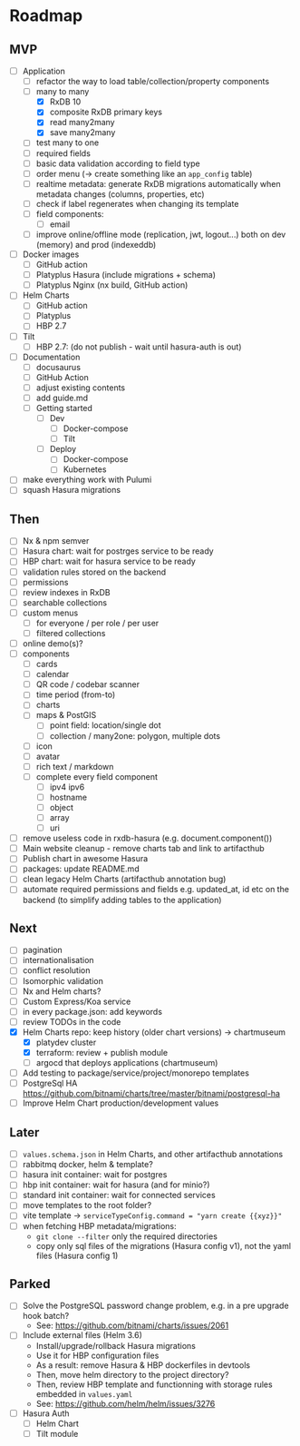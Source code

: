 # Roadmap

## MVP

- [ ] Application
  - [ ] refactor the way to load table/collection/property components
  - [ ] many to many
    - [x] RxDB 10
    - [x] composite RxDB primary keys
    - [x] read many2many
    - [x] save many2many
  - [ ] test many to one
  - [ ] required fields
  - [ ] basic data validation according to field type
  - [ ] order menu (-> create something like an `app_config` table)
  - [ ] realtime metadata: generate RxDB migrations automatically when metadata changes (columns, properties, etc)
  - [ ] check if label regenerates when changing its template
  - [ ] field components:
    - [ ] email
  - [ ] improve online/offline mode (replication, jwt, logout...) both on dev (memory) and prod (indexeddb)
- [ ] Docker images
  - [ ] GitHub action
  - [ ] Platyplus Hasura (include migrations + schema)
  - [ ] Platyplus Nginx (nx build, GitHub action)
- [ ] Helm Charts
  - [ ] GitHub action
  - [ ] Platyplus
  - [ ] HBP 2.7
- [ ] Tilt
  - [ ] HBP 2.7: (do not publish - wait until hasura-auth is out)
- [ ] Documentation
  - [ ] docusaurus
  - [ ] GitHub Action
  - [ ] adjust existing contents
  - [ ] add guide.md
  - [ ] Getting started
    - [ ] Dev
      - [ ] Docker-compose
      - [ ] Tilt
    - [ ] Deploy
      - [ ] Docker-compose
      - [ ] Kubernetes
- [ ] make everything work with Pulumi
- [ ] squash Hasura migrations

## Then

- [ ] Nx & npm semver
- [ ] Hasura chart: wait for postrges service to be ready
- [ ] HBP chart: wait for hasura service to be ready
- [ ] validation rules stored on the backend
- [ ] permissions
- [ ] review indexes in RxDB
- [ ] searchable collections
- [ ] custom menus
  - [ ] for everyone / per role / per user
  - [ ] filtered collections
- [ ] online demo(s)?
- [ ] components
  - [ ] cards
  - [ ] calendar
  - [ ] QR code / codebar scanner
  - [ ] time period (from-to)
  - [ ] charts
  - [ ] maps & PostGIS
    - [ ] point field: location/single dot
    - [ ] collection / many2one: polygon, multiple dots
  - [ ] icon
  - [ ] avatar
  - [ ] rich text / markdown
  - [ ] complete every field component
    - [ ] ipv4 ipv6
    - [ ] hostname
    - [ ] object
    - [ ] array
    - [ ] uri
- [ ] remove useless code in rxdb-hasura (e.g. document.component())
- [ ] Main website cleanup - remove charts tab and link to artifacthub
- [ ] Publish chart in awesome Hasura
- [ ] packages: update README.md
- [ ] clean legacy Helm Charts (artifacthub annotation bug)
- [ ] automate required permissions and fields e.g. updated_at, id etc on the backend (to simplify adding tables to the application)

## Next

- [ ] pagination
- [ ] internationalisation
- [ ] conflict resolution
- [ ] Isomorphic validation
- [ ] Nx and Helm charts?
- [ ] Custom Express/Koa service
- [ ] in every package.json: add keywords
- [ ] review TODOs in the code
- [x] Helm Charts repo: keep history (older chart versions) -> chartmuseum
  - [x] platydev cluster
  - [x] terraform: review + publish module
  - [ ] argocd that deploys applications (chartmuseum)
- [ ] Add testing to package/service/project/monorepo templates
- [ ] PostgreSql HA https://github.com/bitnami/charts/tree/master/bitnami/postgresql-ha
- [ ] Improve Helm Chart production/development values

## Later

- [ ] `values.schema.json` in Helm Charts, and other artifacthub annotations
- [ ] rabbitmq docker, helm & template?
- [ ] hasura init container: wait for postgres
- [ ] hbp init container: wait for hasura (and for minio?)
- [ ] standard init container: wait for connected services
- [ ] move templates to the root folder?
- [ ] vite template -> `serviceTypeConfig.command = "yarn create {{xyz}}"`
- [ ] when fetching HBP metadata/migrations:
  - `git clone --filter` only the required directories
  - copy only sql files of the migrations (Hasura config v1), not the yaml files (Hasura config 1)

## Parked

- [ ] Solve the PostgreSQL password change problem, e.g. in a pre upgrade hook batch?
  - See: https://github.com/bitnami/charts/issues/2061
- [ ] Include external files (Helm 3.6)
  - Install/upgrade/rollback Hasura migrations
  - Use it for HBP configuration files
  - As a result: remove Hasura & HBP dockerfiles in devtools
  - Then, move helm directory to the project directory?
  - Then, review HBP template and functionning with storage rules embedded in `values.yaml`
  - See: https://github.com/helm/helm/issues/3276
- [ ] Hasura Auth
  - [ ] Helm Chart
  - [ ] Tilt module
